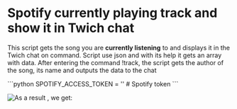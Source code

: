 # Spotify currently playing track and show it in Twich chat

This script gets the song you are **currently listening** to and displays it in the Twich chat on command.
Script use json and with its help it gets an array with data.
After entering the command !track, the script gets the author of the song, its name and outputs the data to the chat

\```python
SPOTIFY_ACCESS_TOKEN = '' # Spotify token
\```

![As a result , we get:](https://user-images.githubusercontent.com/101590291/217056981-cf0cc4a4-84fc-4aad-bd36-c0d233767af8.png)
